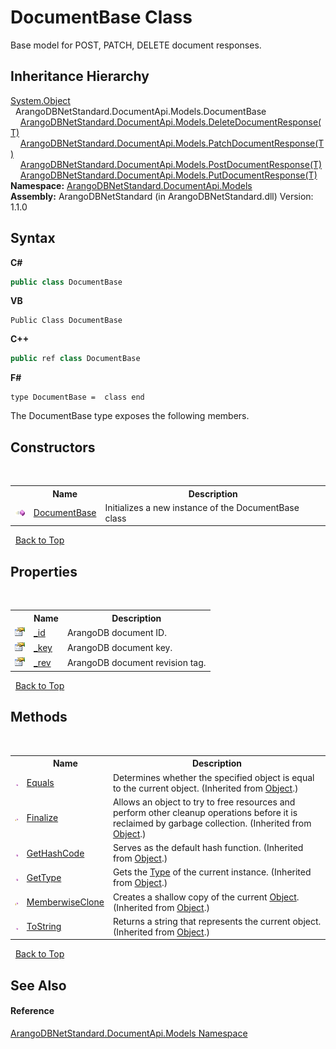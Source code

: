 # DocumentBase Class
 

Base model for POST, PATCH, DELETE document responses.


## Inheritance Hierarchy
<a href="https://docs.microsoft.com/dotnet/api/system.object" target="_blank" rel="noopener noreferrer">System.Object</a><br />&nbsp;&nbsp;ArangoDBNetStandard.DocumentApi.Models.DocumentBase<br />&nbsp;&nbsp;&nbsp;&nbsp;<a href="63dfe594-1cf8-a278-65a2-a0469b8d54a3">ArangoDBNetStandard.DocumentApi.Models.DeleteDocumentResponse(T)</a><br />&nbsp;&nbsp;&nbsp;&nbsp;<a href="4b6daef7-1148-0edc-6f22-0e7492fedec1">ArangoDBNetStandard.DocumentApi.Models.PatchDocumentResponse(T)</a><br />&nbsp;&nbsp;&nbsp;&nbsp;<a href="dc495571-5b0b-31ca-ccf9-e0c1d4addb80">ArangoDBNetStandard.DocumentApi.Models.PostDocumentResponse(T)</a><br />&nbsp;&nbsp;&nbsp;&nbsp;<a href="e02f4b6d-cd9b-3f2c-8347-335a724a8493">ArangoDBNetStandard.DocumentApi.Models.PutDocumentResponse(T)</a><br />
**Namespace:**&nbsp;<a href="81a73561-cfc6-64b8-9923-29f0333f4867">ArangoDBNetStandard.DocumentApi.Models</a><br />**Assembly:**&nbsp;ArangoDBNetStandard (in ArangoDBNetStandard.dll) Version: 1.1.0

## Syntax

**C#**<br />
``` C#
public class DocumentBase
```

**VB**<br />
``` VB
Public Class DocumentBase
```

**C++**<br />
``` C++
public ref class DocumentBase
```

**F#**<br />
``` F#
type DocumentBase =  class end
```

The DocumentBase type exposes the following members.


## Constructors
&nbsp;<table><tr><th></th><th>Name</th><th>Description</th></tr><tr><td>![Public method](media/pubmethod.gif "Public method")</td><td><a href="ea3d1fbb-9a95-cb28-d27a-6d897508349d">DocumentBase</a></td><td>
Initializes a new instance of the DocumentBase class</td></tr></table>&nbsp;
<a href="#documentbase-class">Back to Top</a>

## Properties
&nbsp;<table><tr><th></th><th>Name</th><th>Description</th></tr><tr><td>![Public property](media/pubproperty.gif "Public property")</td><td><a href="a0476557-4a19-0eae-f9e6-bf05599ad283">_id</a></td><td>
ArangoDB document ID.</td></tr><tr><td>![Public property](media/pubproperty.gif "Public property")</td><td><a href="12b077b9-8dd6-3303-069d-e132c7a8c710">_key</a></td><td>
ArangoDB document key.</td></tr><tr><td>![Public property](media/pubproperty.gif "Public property")</td><td><a href="94e9ac20-6fa8-2d8d-8804-795d19fe03ec">_rev</a></td><td>
ArangoDB document revision tag.</td></tr></table>&nbsp;
<a href="#documentbase-class">Back to Top</a>

## Methods
&nbsp;<table><tr><th></th><th>Name</th><th>Description</th></tr><tr><td>![Public method](media/pubmethod.gif "Public method")</td><td><a href="https://docs.microsoft.com/dotnet/api/system.object.equals#system-object-equals(system-object)" target="_blank" rel="noopener noreferrer">Equals</a></td><td>
Determines whether the specified object is equal to the current object.
 (Inherited from <a href="https://docs.microsoft.com/dotnet/api/system.object" target="_blank" rel="noopener noreferrer">Object</a>.)</td></tr><tr><td>![Protected method](media/protmethod.gif "Protected method")</td><td><a href="https://docs.microsoft.com/dotnet/api/system.object.finalize#system-object-finalize" target="_blank" rel="noopener noreferrer">Finalize</a></td><td>
Allows an object to try to free resources and perform other cleanup operations before it is reclaimed by garbage collection.
 (Inherited from <a href="https://docs.microsoft.com/dotnet/api/system.object" target="_blank" rel="noopener noreferrer">Object</a>.)</td></tr><tr><td>![Public method](media/pubmethod.gif "Public method")</td><td><a href="https://docs.microsoft.com/dotnet/api/system.object.gethashcode#system-object-gethashcode" target="_blank" rel="noopener noreferrer">GetHashCode</a></td><td>
Serves as the default hash function.
 (Inherited from <a href="https://docs.microsoft.com/dotnet/api/system.object" target="_blank" rel="noopener noreferrer">Object</a>.)</td></tr><tr><td>![Public method](media/pubmethod.gif "Public method")</td><td><a href="https://docs.microsoft.com/dotnet/api/system.object.gettype#system-object-gettype" target="_blank" rel="noopener noreferrer">GetType</a></td><td>
Gets the <a href="https://docs.microsoft.com/dotnet/api/system.type" target="_blank" rel="noopener noreferrer">Type</a> of the current instance.
 (Inherited from <a href="https://docs.microsoft.com/dotnet/api/system.object" target="_blank" rel="noopener noreferrer">Object</a>.)</td></tr><tr><td>![Protected method](media/protmethod.gif "Protected method")</td><td><a href="https://docs.microsoft.com/dotnet/api/system.object.memberwiseclone#system-object-memberwiseclone" target="_blank" rel="noopener noreferrer">MemberwiseClone</a></td><td>
Creates a shallow copy of the current <a href="https://docs.microsoft.com/dotnet/api/system.object" target="_blank" rel="noopener noreferrer">Object</a>.
 (Inherited from <a href="https://docs.microsoft.com/dotnet/api/system.object" target="_blank" rel="noopener noreferrer">Object</a>.)</td></tr><tr><td>![Public method](media/pubmethod.gif "Public method")</td><td><a href="https://docs.microsoft.com/dotnet/api/system.object.tostring#system-object-tostring" target="_blank" rel="noopener noreferrer">ToString</a></td><td>
Returns a string that represents the current object.
 (Inherited from <a href="https://docs.microsoft.com/dotnet/api/system.object" target="_blank" rel="noopener noreferrer">Object</a>.)</td></tr></table>&nbsp;
<a href="#documentbase-class">Back to Top</a>

## See Also


#### Reference
<a href="81a73561-cfc6-64b8-9923-29f0333f4867">ArangoDBNetStandard.DocumentApi.Models Namespace</a><br />